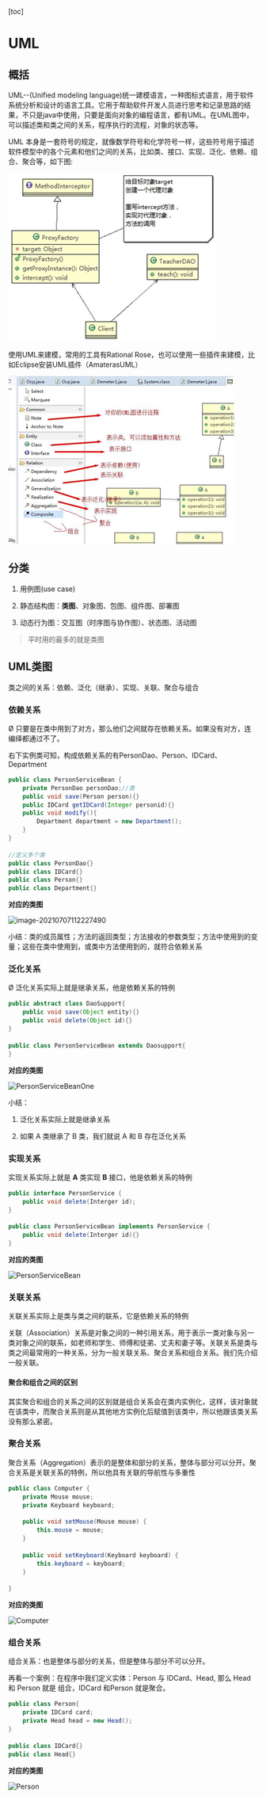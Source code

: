 [toc]

# UML

## 概括

UML--(Unified modeling language)统一建模语言，一种图标式语言，用于软件系统分析和设计的语言工具。它用于帮助软件开发人员进行思考和记录思路的结果，不只是java中使用，只要是面向对象的编程语言，都有UML。在UML图中，可以描述类和类之间的关系，程序执行的流程，对象的状态等。

UML 本身是一套符号的规定，就像数学符号和化学符号一样，这些符号用于描述软件模型中的各个元素和他们之间的关系，比如类、接口、实现、泛化、依赖、组合、聚合等，如下图:

![image-20210707110623872](/JavaBasic/设计模式/image-20210707110623872.png)

使用UML来建模，常用的工具有Rational Rose，也可以使用一些插件来建模，比如Eclipse安装UML插件（AmaterasUML）

![image-20210707110820903](/JavaBasic/设计模式/image-20210707110820903-1627019639189.png)

## 分类

1)    用例图(use case)

2)    静态结构图：**类图**、对象图、包图、组件图、部署图

3)    动态行为图：交互图（时序图与协作图）、状态图、活动图

> 平时用的最多的就是类图

## UML类图

类之间的关系：依赖、泛化（继承）、实现、关联、聚合与组合

### 依赖关系

Ø 只要是在类中用到了对方，那么他们之间就存在依赖关系。如果没有对方，连编绎都通过不了。

右下实例类可知，构成依赖关系的有PersonDao、Person、IDCard、Department

```java
public class PersonServiceBean { 
    private PersonDao personDao;//类
    public void save(Person person){}
    public IDCard getIDCard(Integer personid){} 
    public void modify(){
    	Department department = new Department();
	}
}

//定义多个类
public class PersonDao{} 
public class IDCard{} 
public class Person{} 
public class Department{}
```

**对应的类图**

![image-20210707112227490](F:%5CAA_LLJ%5CGitRepository%5CDailyNote%5CJavaBasic%5C%E8%AE%BE%E8%AE%A1%E6%A8%A1%E5%BC%8F%5Cimage-20210707112227490.png)

小结：类的成员属性；方法的返回类型；方法接收的参数类型；方法中使用到的变量；这些在类中使用到，或类中方法使用到的，就符合依赖关系

### 泛化关系

Ø 泛化关系实际上就是继承关系，他是依赖关系的特例

```java
public abstract class DaoSupport{ 
    public void save(Object entity){}
	public void delete(Object id){}
}

public class PersonServiceBean extends Daosupport{
}
```

**对应的类图**

![PersonServiceBeanOne](F:%5CAA_LLJ%5CGitRepository%5CDailyNote%5CJavaBasic%5C%E8%AE%BE%E8%AE%A1%E6%A8%A1%E5%BC%8F%5CPersonServiceBeanOne.png)

小结：

1)    泛化关系实际上就是继承关系

2)    如果 A 类继承了 B 类，我们就说 A 和 B 存在泛化关系

### 实现关系

实现关系实际上就是 **A** 类实现 **B** 接口，他是依赖关系的特例

```java
public interface PersonService { 
    public void delete(Interger id);
}

public class PersonServiceBean implements PersonService { 
    public void delete(Interger id){}
}

```

**对应的类图**

![PersonServiceBean](F:%5CAA_LLJ%5CGitRepository%5CDailyNote%5CJavaBasic%5C%E8%AE%BE%E8%AE%A1%E6%A8%A1%E5%BC%8F%5CPersonServiceBean-1627019712662.png)

### 关联关系

关联关系实际上是类与类之间的联系，它是依赖关系的特例

关联（Association）关系是对象之间的一种引用关系，用于表示一类对象与另一类对象之间的联系，如老师和学生、师傅和徒弟、丈夫和妻子等。关联关系是类与类之间最常用的一种关系，分为一般关联关系、聚合关系和组合关系。我们先介绍一般关联。

#### 聚合和组合之间的区别

其实聚合和组合的关系之间的区别就是组合关系会在类内实例化，这样，该对象就在该类中，而聚合关系则是从其他地方实例化后赋值到该类中，所以他跟该类关系没有那么紧密。

### 聚合关系

聚合关系（Aggregation）表示的是整体和部分的关系，整体与部分可以分开。聚合关系是关联关系的特例，所以他具有关联的导航性与多重性

```java
public class Computer {        
    private Mouse mouse;
    private Keyboard keyboard;
    
    public void setMouse(Mouse mouse) {
        this.mouse = mouse;
    }
    
    public void setKeyboard(Keyboard keyboard) {
        this.keyboard = keyboard;
    }

}
```

**对应的类图**

![Computer](F:%5CAA_LLJ%5CGitRepository%5CDailyNote%5CJavaBasic%5C%E8%AE%BE%E8%AE%A1%E6%A8%A1%E5%BC%8F%5CComputer.png)

### 组合关系

组合关系：也是整体与部分的关系，但是整体与部分不可以分开。

再看一个案例：在程序中我们定义实体：Person 与 IDCard、Head, 那么 Head 和 Person 就是 组合，IDCard 和Person 就是聚合。

```java
public class Person{ 
    private IDCard card;
	private Head head = new Head();
}

public class IDCard{}
public class Head{}

```

**对应的类图**

![Person](F:%5CAA_LLJ%5CGitRepository%5CDailyNote%5CJavaBasic%5C%E8%AE%BE%E8%AE%A1%E6%A8%A1%E5%BC%8F%5CPerson.png)
